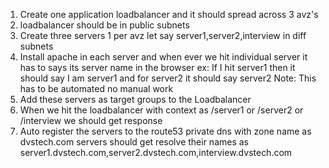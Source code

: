 1. Create one application loadbalancer and it should spread across 3 avz's
2. loadbalancer should be in public subnets 
3. Create three servers 1 per avz let say server1,server2,interview in diff subnets 
4. Install apache in each server and when ever we hit individual server it has to says its server name in the browser
	ex: If I hit server1 then it should  say I am server1 and for server2 it should say server2 
	Note: This has to be automated no manual work 
5. Add these servers as target groups to the Loadbalancer 
6. When we hit the loadbalancer with context as /server1 or /server2 or /interview we should get response 
7. Auto register the servers to the route53 private dns with zone name as dvstech.com 
   servers should get resolve their names as server1.dvstech.com,server2.dvstech.com,interview.dvstech.com
   
